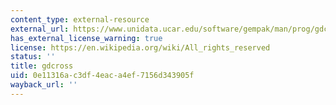 ```yaml
---
content_type: external-resource
external_url: https://www.unidata.ucar.edu/software/gempak/man/prog/gdcross.html
has_external_license_warning: true
license: https://en.wikipedia.org/wiki/All_rights_reserved
status: ''
title: gdcross
uid: 0e11316a-c3df-4eac-a4ef-7156d343905f
wayback_url: ''
---
```

